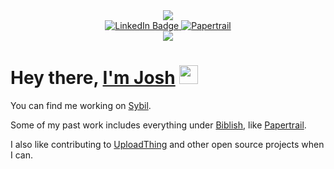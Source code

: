 <div id="header" align="center">
  <img src="https://media.giphy.com/media/qgQUggAC3Pfv687qPC/giphy.gif"/>
<div id="badges">
  <a href="https://linkedin.com/in/joshgbrown">
    <img src="https://img.shields.io/badge/LinkedIn-blue?style=for-the-badge&logo=linkedin&logoColor=white" alt="LinkedIn Badge"/>
  </a>
  <a href="https://papertrail.biblish.com">
    <img src="https://img.shields.io/badge/Papertrail-darkgreen?style=for-the-badge" alt="Papertrail"/>
  </a>

</div>
  <a href="https://www.conventionalcommits.org/en/v1.0.0/">
 <img src="https://img.shields.io/badge/Conventional%20Commits-1.0.0-%23FE5196?logo=conventionalcommits&logoColor=white)](https://conventionalcommits.org"/>
</a>
<br/>
  <img src="https://komarev.com/ghpvc/?username=GentikSolm&style=flat-square&color=blue" alt=""/>
</div>

# Hey there, [I'm Josh](https://imjosh.dev) <img src="https://media.tenor.com/Wx9IEmZZXSoAAAAi/hi.gif" width="30px" alt='wave'/>

You can find me working on [Sybil](https://sybil.com). 

Some of my past work includes everything under [Biblish](https://biblish.com), like [Papertrail](https://papertrail.biblish.com).

I also like contributing to [UploadThing](https://uploadthing.com) and other open source projects when I can.
